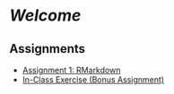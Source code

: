 # *Welcome*

## Assignments

- [Assignment 1: RMarkdown](Assignment1_RMarkdown.html)
- [In-Class Exercise (Bonus Assignment)](Bonus-Assignment.html) 
